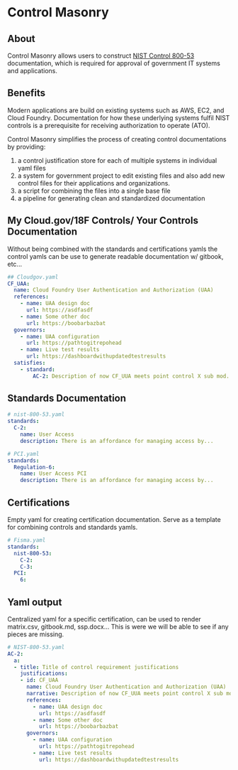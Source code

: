 # Control Masonry

## About
Control Masonry allows users to construct [NIST Control 800-53](https://web.nvd.nist.gov/view/800-53/home
) documentation, which is required for approval of government IT systems and applications.

## Benefits
Modern applications are build on existing systems such as AWS, EC2, and Cloud Foundry. Documentation for how these underlying systems fulfil NIST controls is a prerequisite for receiving authorization to operate (ATO).

Control Masonry simplifies the process of creating control documentations by providing:
1. a control justification store for each of multiple systems in individual yaml files
2. a system for government project to edit existing files and also add new control files for their applications and organizations.
3. a script for combining the files into a single base file
4. a pipeline for generating clean and standardized documentation

## My Cloud.gov/18F Controls/ Your Controls Documentation
Without being combined with the standards and certifications yamls the control yamls can be use to generate readable documentation w/ gitbook, etc...

```yaml
## Cloudgov.yaml
CF_UAA:
  name: Cloud Foundry User Authentication and Authorization (UAA)
  references:
    - name: UAA design doc
      url: https://asdfasdf
    - name: Some other doc
      url: https://boobarbazbat
  governors:
    - name: UAA configuration
      url: https://pathtogitrepohead
    - name: Live test results
      url: https://dashboardwithupdatedtestresults
  satisfies:
    - standard:
        AC-2: Description of now CF_UUA meets point control X sub mod. a
```

## Standards Documentation
```yaml
# nist-800-53.yaml
standards:
  C-2:
    name: User Access
    description: There is an affordance for managing access by...

# PCI.yaml
standards:
  Regulation-6:
    name: User Access PCI
    description: There is an affordance for managing access by...
```

## Certifications
Empty yaml for creating certification documentation. Serve as a template for combining controls and standards yamls.
```yaml
# Fisma.yaml
standards:
  nist-800-53:
    C-2:
    C-3:
  PCI:
    6:
```

## Yaml output
Centralized yaml for a specific certification, can be used to render matrix.csv, gitbook.md, ssp.docx... This is were we will be able to see if any pieces are missing.
```yaml
# NIST-800-53.yaml
AC-2:
  a:
  - title: Title of control requirement justifications
    justifications:
    - id: CF_UAA
      name: Cloud Foundry User Authentication and Authorization (UAA)
      narrative: Description of now CF_UUA meets point control X sub mod. a
      references:
        - name: UAA design doc
          url: https://asdfasdf
        - name: Some other doc
          url: https://boobarbazbat
      governors:
        - name: UAA configuration
          url: https://pathtogitrepohead
        - name: Live test results
          url: https://dashboardwithupdatedtestresults
```
